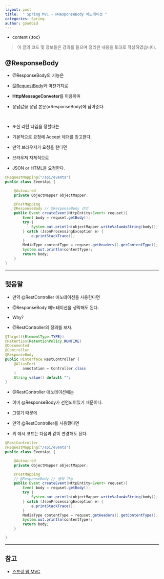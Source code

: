 ```yaml
---
layout: post
title:  " Spring MVC - @ResponseBody 애노테이션 "
categories: Spring
author: goodGid
---
```

* content
{:toc}

> 이 글의 코드 및 정보들은 강의를 들으며 정리한 내용을 토대로 작성하였습니다.

## @ResponseBody

* @ResponseBody의 기능은

* [@RequestBody]({{site.url}}/Spring-MVC-RequestBody)와 마찬가지로

* **HttpMessageConveter**를 이용하여

* 응답값을 응답 본문(=ResponseBody)에 담아준다.








<br>

* 또한 리턴 타입을 정할때는

* 기본적으로 요청에 Accept 헤더를 참고한다.

* 만약 브라우저가 요청을 한다면

* 브라우저 자체적으로 

* JSON or HTML을 요청한다.

``` java
@RequestMapping("/api/events")
public class EventApi {

    @Autowired
    private ObjectMapper objectMapper;

    @PostMapping
    @ResponseBody // @ResponseBody 선언
    public Event createEvent(HttpEntity<Event> requset){
        Event body = requset.getBody();
        try {
            System.out.println(objectMapper.writeValueAsString(body));
        } catch (JsonProcessingException e) {
            e.printStackTrace();
        }
        MediaType contentType = requset.getHeaders().getContentType();
        System.out.println(contentType);
        return body;
    }
}
```

---

## 맺음말

* 만약 @RestController 애노테이션을 사용한다면 

* @ResponseBody 애노테이션을 생략해도 된다.

* Why? 

* @RestController의 정의를 보자.

``` java
@Target({ElementType.TYPE})
@Retention(RetentionPolicy.RUNTIME)
@Documented
@Controller
@ResponseBody
public @interface RestController {
    @AliasFor(
        annotation = Controller.class
    )
    String value() default "";
}
```

* @RestController 애노테이션에는

* 이미 @ResponseBody가 선언되어있기 때문이다.

* 그렇기 때문에

* 만약 @RestController를 사용했다면

* 위 예시 코드는 다음과 같이 변경해도 된다.

``` java
@RestController
@RequestMapping("/api/events")
public class EventApi {

    @Autowired
    private ObjectMapper objectMapper;

    @PostMapping
    // @ResponseBody // 생략 가능 
    public Event createEvent(HttpEntity<Event> requset){
        Event body = requset.getBody();
        try {
            System.out.println(objectMapper.writeValueAsString(body));
        } catch (JsonProcessingException e) {
            e.printStackTrace();
        }
        MediaType contentType = requset.getHeaders().getContentType();
        System.out.println(contentType);
        return body;
    }

}
```


---

## 참고

* [스프링 웹 MVC](https://www.inflearn.com/course/%EC%9B%B9-mvc)

